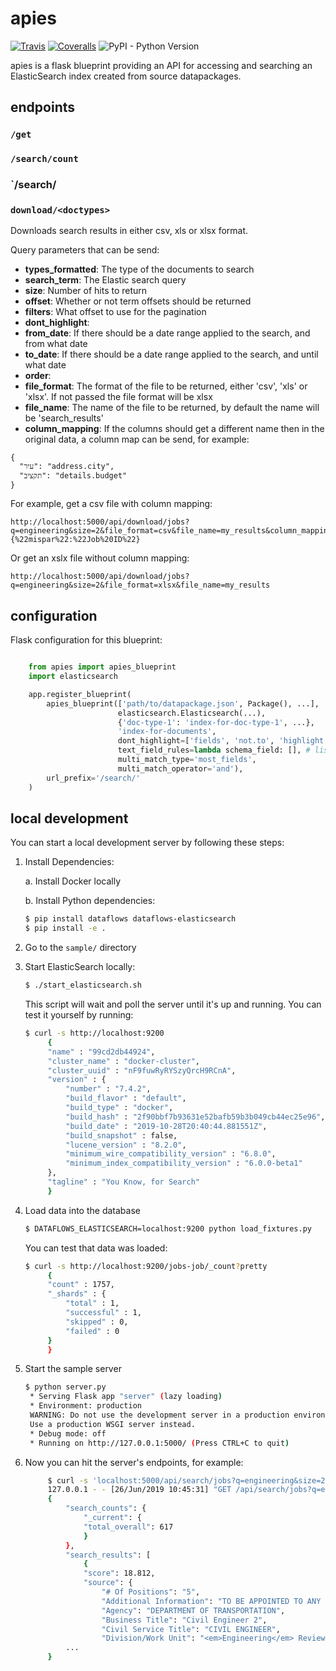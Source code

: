 # apies

[![Travis](https://img.shields.io/travis/OpenBudget/apies/master.svg)](https://travis-ci.org/datahq/apies)
[![Coveralls](http://img.shields.io/coveralls/OpenBudget/apies.svg?branch=master)](https://coveralls.io/r/OpenBudget/apies?branch=master)
![PyPI - Python Version](https://img.shields.io/pypi/pyversions/apies.svg)

apies is a flask blueprint providing an API for accessing and searching an ElasticSearch index created from source datapackages.

## endpoints

### `/get`

### `/search/count`

### `/search/<doctypes>

### `download/<doctypes>`

Downloads search results in either csv, xls or xlsx format.

Query parameters that can be send:
- **types_formatted**: The type of the documents to search
- **search_term**: The Elastic search query
- **size**: Number of hits to return
- **offset**: Whether or not term offsets should be returned
- **filters**: What offset to use for the pagination
- **dont_highlight**:
- **from_date**: If there should be a date range applied to the search, and from what date
- **to_date**: If there should be a date range applied to the search, and until what date
- **order**:
- **file_format**: The format of the file to be returned, either 'csv', 'xls' or 'xlsx'.
If not passed the file format will be xlsx
- **file_name**: The name of the file to be returned, by default the name will be 'search_results'
- **column_mapping**: If the columns should get a different name then in the
original data, a column map can be send, for example:
```
{
  "עיר": "address.city",
  "תקציב": "details.budget"
}
```

For example, get a csv file with column mapping:
```
http://localhost:5000/api/download/jobs?q=engineering&size=2&file_format=csv&file_name=my_results&column_mapping={%22mispar%22:%22Job%20ID%22}
```

Or get an xslx file without column mapping:
```
http://localhost:5000/api/download/jobs?q=engineering&size=2&file_format=xlsx&file_name=my_results
```

## configuration

Flask configuration for this blueprint:


```python

    from apies import apies_blueprint
    import elasticsearch

    app.register_blueprint(
        apies_blueprint(['path/to/datapackage.json', Package(), ...],
                        elasticsearch.Elasticsearch(...), 
                        {'doc-type-1': 'index-for-doc-type-1', ...}, 
                        'index-for-documents',
                        dont_highlight=['fields', 'not.to', 'highlight'],
                        text_field_rules=lambda schema_field: [], # list of tuples: ('exact'/'inexact'/'natural', <field-name>)
                        multi_match_type='most_fields',
                        multi_match_operator='and'),
        url_prefix='/search/'
    )
```

## local development

You can start a local development server by following these steps:

1. Install Dependencies:
    
    a. Install Docker locally
    
    b. Install Python dependencies:

    ```bash
    $ pip install dataflows dataflows-elasticsearch
    $ pip install -e .
    ```
2. Go to the `sample/` directory
3. Start ElasticSearch locally:
   ```bash
   $ ./start_elasticsearch.sh
   ```

   This script will wait and poll the server until it's up and running.
   You can test it yourself by running:
   ```bash
   $ curl -s http://localhost:9200
        {
        "name" : "99cd2db44924",
        "cluster_name" : "docker-cluster",
        "cluster_uuid" : "nF9fuwRyRYSzyQrcH9RCnA",
        "version" : {
            "number" : "7.4.2",
            "build_flavor" : "default",
            "build_type" : "docker",
            "build_hash" : "2f90bbf7b93631e52bafb59b3b049cb44ec25e96",
            "build_date" : "2019-10-28T20:40:44.881551Z",
            "build_snapshot" : false,
            "lucene_version" : "8.2.0",
            "minimum_wire_compatibility_version" : "6.8.0",
            "minimum_index_compatibility_version" : "6.0.0-beta1"
        },
        "tagline" : "You Know, for Search"
        }
   ```
4. Load data into the database
   ```bash
   $ DATAFLOWS_ELASTICSEARCH=localhost:9200 python load_fixtures.py
   ```
   You can test that data was loaded:
   ```bash
   $ curl -s http://localhost:9200/jobs-job/_count?pretty
        {
        "count" : 1757,
        "_shards" : {
            "total" : 1,
            "successful" : 1,
            "skipped" : 0,
            "failed" : 0
        }
        }
   ```
5. Start the sample server
   ```bash
   $ python server.py 
    * Serving Flask app "server" (lazy loading)
    * Environment: production
    WARNING: Do not use the development server in a production environment.
    Use a production WSGI server instead.
    * Debug mode: off
    * Running on http://127.0.0.1:5000/ (Press CTRL+C to quit)
   ```  
6. Now you can hit the server's endpoints, for example:
   ```bash
        $ curl -s 'localhost:5000/api/search/jobs?q=engineering&size=2' | jq
        127.0.0.1 - - [26/Jun/2019 10:45:31] "GET /api/search/jobs?q=engineering&size=2 HTTP/1.1" 200 -
        {
            "search_counts": {
                "_current": {
                "total_overall": 617
                }
            },
            "search_results": [
                {
                "score": 18.812,
                "source": {
                    "# Of Positions": "5",
                    "Additional Information": "TO BE APPOINTED TO ANY CIVIL <em>ENGINEERING</em> POSITION IN BRIDGES, CANDIDATES MUST POSSESS ONE YEAR OF CIVIL <em>ENGINEERING</em> EXPERIENCE IN BRIDGE DESIGN, BRIDGE CONSTRUCTION, BRIDGE MAINTENANCE OR BRIDGE INSPECTION.",
                    "Agency": "DEPARTMENT OF TRANSPORTATION",
                    "Business Title": "Civil Engineer 2",
                    "Civil Service Title": "CIVIL ENGINEER",
                    "Division/Work Unit": "<em>Engineering</em> Review & Support",
            ...
        }
    ```